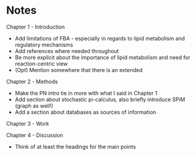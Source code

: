 Notes
=====


Chapter 1 - Introduction
 - Add limitations of FBA - especially in regards to lipid metabolism and regulatory mechanisms
 - Add references where needed throughout
 - Be more explicit about the importance of lipid metabolism and need for reaction-centric view
 - (Opt) Mention somewhere that there is an extended

 Chapter 2 - Methods
 - Make the PN intro tie in more with what I said in Chapter 1
 - Add section about stochastic pi-calculus, also briefly introduce SPiM (graph as well!)
 - Add a section about databases as sources of information


 Chapter 3 - Work

 Chapter 4 - Discussion
 - Think of at least the headings for the main points

 
